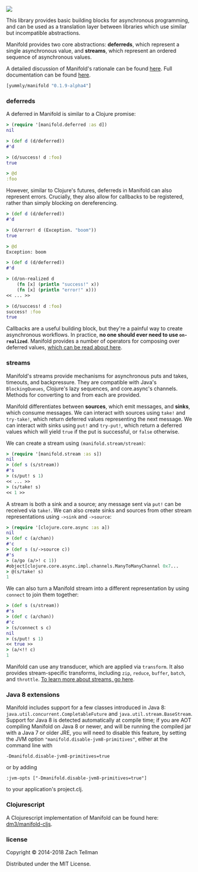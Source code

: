 ![](docs/manifold.png)

This library provides basic building blocks for asynchronous programming, and can be used as a translation layer between libraries which use similar but incompatible abstractions.

Manifold provides two core abstractions: **deferreds**, which represent a single asynchronous value, and **streams**, which represent an ordered sequence of asynchronous values.

A detailed discussion of Manifold's rationale can be found [here](http://aleph.io/manifold/rationale.html).  Full documentation can be found [here](http://aleph.io/codox/manifold/).


```clj
[yummly/manifold "0.1.9-alpha4"]
```

### deferreds

A deferred in Manifold is similar to a Clojure promise:

```clj
> (require '[manifold.deferred :as d])
nil

> (def d (d/deferred))
#'d

> (d/success! d :foo)
true

> @d
:foo
```

However, similar to Clojure's futures, deferreds in Manifold can also represent errors.  Crucially, they also allow for callbacks to be registered, rather than simply blocking on dereferencing.

```clj
> (def d (d/deferred))
#'d

> (d/error! d (Exception. "boom"))
true

> @d
Exception: boom
```

```clj
> (def d (d/deferred))
#'d

> (d/on-realized d
    (fn [x] (println "success!" x))
    (fn [x] (println "error!" x)))
<< ... >>

> (d/success! d :foo)
success! :foo
true
```

Callbacks are a useful building block, but they're a painful way to create asynchronous workflows.  In practice, **no one should ever need to use `on-realized`**.  Manifold provides a number of operators for composing over deferred values, [which can be read about here](/docs/deferred.md).

### streams

Manifold's streams provide mechanisms for asynchronous puts and takes, timeouts, and backpressure.  They are compatible with Java's `BlockingQueues`, Clojure's lazy sequences, and core.async's channels.  Methods for converting to and from each are provided.

Manifold differentiates between **sources**, which emit messages, and **sinks**, which consume messages.  We can interact with sources using `take!` and `try-take!`, which return deferred values representing the next message.  We can interact with sinks using `put!` and `try-put!`, which return a deferred values which will yield `true` if the put is successful, or `false` otherwise.

We can create a stream using `(manifold.stream/stream)`:

```clj
> (require '[manifold.stream :as s])
nil
> (def s (s/stream))
#'s
> (s/put! s 1)
<< ... >>
> (s/take! s)
<< 1 >>
```

A stream is both a sink and a source; any message sent via `put!` can be received via `take!`.  We can also create sinks and sources from other stream representations using `->sink` and `->source`:

```clj
> (require '[clojure.core.async :as a])
nil
> (def c (a/chan))
#'c
> (def s (s/->source c))
#'s
> (a/go (a/>! c 1))
#object[clojure.core.async.impl.channels.ManyToManyChannel 0x7...
> @(s/take! s)
1
```

We can also turn a Manifold stream into a different representation by using `connect` to join them together:

```clj
> (def s (s/stream))
#'s
> (def c (a/chan))
#'c
> (s/connect s c)
nil
> (s/put! s 1)
<< true >>
> (a/<!! c)
1
```

Manifold can use any transducer, which are applied via `transform`.  It also provides stream-specific transforms, including `zip`, `reduce`, `buffer`, `batch`, and `throttle`.  [To learn more about streams, go here](/docs/stream.md).

### Java 8 extensions

Manifold includes support for a few classes introduced in Java 8:
`java.util.concurrent.CompletableFuture` and `java.util.stream.BaseStream`.
Support for Java 8 is detected automatically at compile time; if you are
AOT compiling Manifold on Java 8 or newer, and will be running the compiled
jar with a Java 7 or older JRE, you will need to disable this feature, by
setting the JVM option `"manifold.disable-jvm8-primitives"`, either at the
command line with

    -Dmanifold.disable-jvm8-primitives=true

or by adding

    :jvm-opts ["-Dmanifold.disable-jvm8-primitives=true"]

to your application's project.clj.

### Clojurescript

A Clojurescript implementation of Manifold can be found here: [dm3/manifold-cljs](https://github.com/dm3/manifold-cljs).

### license

Copyright © 2014-2018 Zach Tellman

Distributed under the MIT License.
